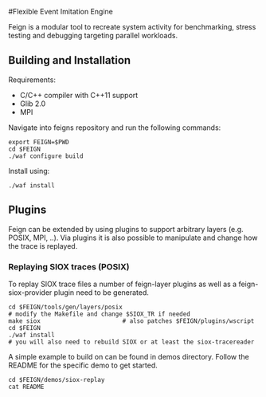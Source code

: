 #Flexible Event Imitation Engine

Feign is a modular tool to recreate system activity for benchmarking, stress testing
and debugging targeting parallel workloads.


## Building and Installation

Requirements:

* C/C++ compiler with C++11 support
* Glib 2.0
* MPI

Navigate into feigns repository and run the following commands:

	export FEIGN=$PWD
    cd $FEIGN
    ./waf configure build

Install using:

    ./waf install


## Plugins

Feign can be extended by using plugins to support arbitrary layers (e.g. POSIX,
MPI, ..). Via plugins it is also possible to manipulate and change how the trace
is replayed.

### Replaying SIOX traces (POSIX)

To replay SIOX trace files a number of feign-layer plugins as well as a
feign-siox-provider plugin need to be generated.

	cd $FEIGN/tools/gen/layers/posix
	# modify the Makefile and change $SIOX_TR if needed
	make siox                       # also patches $FEIGN/plugins/wscript
	cd $FEIGN
	./waf install
	# you will also need to rebuild SIOX or at least the siox-tracereader

A simple example to build on can be found in demos directory. Follow the README
for the specific demo to get started.

    cd $FEIGN/demos/siox-replay
    cat README



